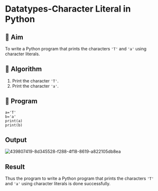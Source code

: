 # Datatypes-Character Literal in Python

## 🎯 Aim
To write a Python program that prints the characters `'T'` and `'a'` using character literals.

## 🧠 Algorithm
1. Print the character `'T'`.
2. Print the character `'a'`.

## 🧾 Program

```
a='T'
b='a'
print(a)
print(b)
```
## Output

![439807419-8d345528-f288-4f18-8619-a822105db8ea](https://github.com/user-attachments/assets/e45b2c4e-c723-4262-9c78-d226d7ab0cf7)

## Result

Thus the program to write a Python program that prints the characters `'T'` and `'a'` using character literals is done successfully.
